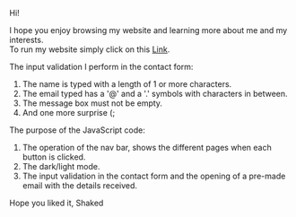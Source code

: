 Hi!

I hope you enjoy browsing my website and learning more about me and my interests. <br>
To run my website simply click on this 
<a href="https://shakedoren1.github.io/CV/" target="_blank">Link</a>.


The input validation I perform in the contact form:
1. The name is typed with a length of 1 or more characters.
2. The email typed has a '@' and a '.' symbols with characters in between.
3. The message box must not be empty.
4. And one more surprise (;

The purpose of the JavaScript code:
1. The operation of the nav bar, shows the different pages when each button is clicked.
2. The dark/light mode.
3. The input validation in the contact form and the opening of a pre-made email with the details received.

Hope you liked it,
Shaked